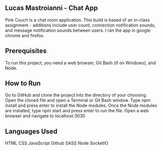 ## Lucas Mastroianni - Chat App

Pink Couch is a chat room application. This build is based of an in-class assignment - additions include user count, connection notification sounds, and message notification sounds between users. I ran the app in google chrome and firefox.

## Prerequisites
To run this project, you need a web browser, Git Bash (if on Windows), and Node.

## How to Run
Go to GitHub and clone the project into the directory of your choosing.
Open the cloned file and open a Terminal or Git Bash window.
Type npm install and press enter to install the Node modules.
Once the Node modules are installed, type npm start and press enter to run the file.
Open a web browser and navigate to localhost:3030

## Languages Used
HTML
CSS 
JavaScript
Github
SASS
Node
SocketIO

